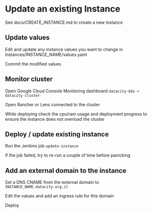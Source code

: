# Update an existing Instance

See docs/CREATE_INSTANCE.md to create a new instance

## Update values

Edit and update any instance values you want to change in instances/INSTANCE_NAME/values.yaml

Commit the modified values

## Monitor cluster

Open Google Cloud Console Monitoring dashboard `datacity-k8s > datacity cluster`

Open Rancher or Lens connected to the cluster

While deploying check the cpu/ram usage and deployment progress to ensure the instance does not overload the cluster 

## Deploy / update existing instance

Run the Jenkins job `update-instance`

If the job failed, try to re-run a couple of time before panicking

## Add an external domain to the instance

Set a DNS CNAME from the external domain to `INSTANCE_NAME.datacity.org.il`

Edit the values and add an ingress rule for this domain

Deploy